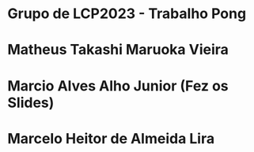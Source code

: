 # Grupo de LCP2023 - Trabalho Pong

# Matheus Takashi Maruoka Vieira
# Marcio Alves Alho Junior  (Fez os Slides)
# Marcelo Heitor de Almeida Lira
